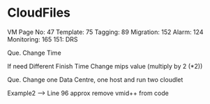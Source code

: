 # CloudFiles

VM Page No: 47
Template: 75
Tagging: 89
Migration: 152
Alarm: 124
Monitoring: 165
151:  DRS


Que.
Change Time 

If need Different Finish Time 
Change mips value (multiply by 2 (*2))



Que.
Change one Data Centre, one host and run two cloudlet

Example2 --> Line 96 approx remove vmid++ from code
